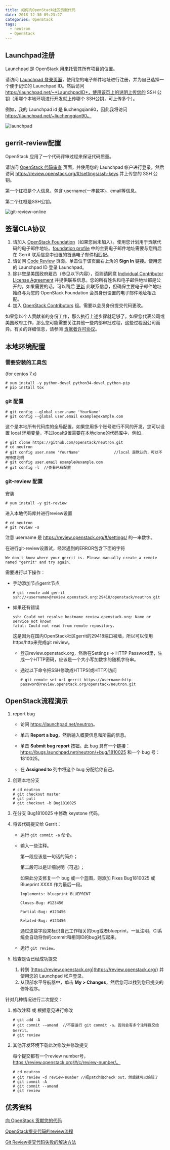 ```yaml
---
title: 如何向OpenStack社区贡献代码
date: 2018-12-30 09:23:27
categories: OpenStack
tags:
  - neutron
  - OpenStack
---
```


## Launchpad注册

Launchpad 是 OpenStack 用来托管其所有项目的位置。

请访问 [Launchpad 登录页面](https://launchpad.net/+login)，使用您的电子邮件地址进行注册，并为自己选择一个便于记忆的 Launchpad ID。然后访问 https://launchpad.net/~*LaunchpadID*，使用该页上的说明上传您的 SSH 公钥（用哪个本地环境进行开发就上传哪个 SSH公钥，可上传多个）。

例如，我的 Launchpad id 是 liuchengqian90，因此我将访问 https://launchpad.net/~liuchengqian90。

![launchpad](/images/OpenStack-Contribution/launchpad.png)

## gerrit-review配置

OpenStack 应用了一个代码评审过程来保证代码质量。

请访问 [OpenStack 代码审查](https://review.openstack.org/) 页面，并使用您的 Launchpad 帐户进行登录。然后访问 <https://review.openstack.org/#/settings/ssh-keys> 并上传您的 SSH 公钥。

第一个红框是个人信息，包含 username(一串数字)、email等信息。

第二个红框是SSH公钥。

![git-review-online](/images/OpenStack-Contribution/git-review-online.png)

## 签署CLA协议

1. 请加入 [OpenStack Foundation](https://www.openstack.org/join/)（如果您尚未加入）。使用您计划用于贡献代码的电子邮件地址。[foundation profile](https://www.openstack.org/profile/) 中的主要电子邮件地址需要与您稍后在 Gerrit 联系信息中设置的首选电子邮件相匹配。
2. 请访问 [Code Review](https://review.openstack.org/) 页面。单击位于该页面右上角的 **Sign In** 链接。使用您的 Launchpad ID 登录 Launchpad。
3. 除非您是美国政府雇员（参见以下内容），否则请同意 [Individual Contributor License Agreement](https://review.openstack.org/#/settings/agreements) 并提供联系信息。您的所有姓名和电子邮件地址都是公开的。如果需要的话，可以稍后 [更新](https://review.openstack.org/#/settings/contact) 此联系信息，但确保主要电子邮件地址始终与为您的 OpenStack Foundation 会员身份设置的电子邮件地址相匹配。
4. 加入 [OpenStack Contributors](https://launchpad.net/~openstack-cla/+join) 组。需要以会员身份提交代码更改。

如果您以个人贡献者的身份工作，那么执行上述步骤就足够了。如果您代表公司或美国政府工作，那么您可能需要关注其他一些内部审批过程，这些过程因公司而异。有关的详细信息，请参阅 [贡献者许可协议](https://wiki.openstack.org/wiki/HowToContribute#Contributors_License_Agreement)。

## 本地环境配置

### 需要安装的工具包

(for centos 7.x)

```shell
# yum install -y python-devel python34-devel python-pip
# pip install tox
```

### git 配置

```shell
# git config --global user.name 'YourName'
# git config --global user.email example@example.com
```

这个是本地所有代码库的全局配置，如果您用多个账号进行不同的开发，您可以设置 local 环境变量，不过local设置需要在本地clone的代码库中，例如，

```shell
# git clone https://github.com/openstack/neutron.git
# cd neutron
# git config user.name 'YourName'				//local 是默认的，可以不用特意注明
# git config user.email example@example.com
# git config -l  //查看已有配置
```

### git-review 配置

安装

```shell
# yum install -y git-review
```

进入本地代码库并进行review设置

```shell
# cd neutron
# git review -s
```

注意 username 是 https://review.openstack.org/#/settings/ 的一串数字。

在进行git-review设置试，经常遇到的ERROR包含下面的字符

```
We don't know where your gerrit is. Please manually create a remote named "gerrit" and try again.
```

需要进行以下操作：

- 手动添加节点gerrit节点

  ```shell
  # git remote add gerrit ssh://<username>@review.openstack.org:29418/openstack/neutron.git
  ```

- 如果还有错误

  ```
  ssh: Could not resolve hostname review.openstack.org: Name or service not known
  fatal: Could not read from remote repository.
  ```

  这是因为在国内OpenStack社区gerrit的29418端口被墙，所以可以使用https/http来完成git reiview。

  - 登录review.openstack.org，然后在Settings -> HTTP Password里，生成一个HTTP密码，应该是一个大小写加数字的随机字符串。

  - 通过以下命令把SSH修改成HTTPS(或HTTP)访问

    ```shell
    # git remote set-url gerrit https://username:http-password@review.openstack.org/openstack/neutron.git
    ```

## OpenStack流程演示

1. report bug

   - 访问 <https://launchpad.net/neutron>。

   - 单击 **Report a bug**，然后输入概要信息和所需的信息。

   - 单击 **Submit bug report** 按钮。此 bug 具有一个链接：https://bugs.launchpad.net/neutron/+bug/1810025 和一个 bug 号：1810025。

   - 在 **Assigned to** 列中将这个 bug 分配给你自己。

2. 创建本地分支

   ```shell
   # cd neutron
   # git checkout master
   # git pull
   # git checkout -b Bug1810025
   ```

3. 在分支 Bug1810025 中修改 keystone 代码。

4. 将该代码提交给 Gerrit：

   - 运行 `git commit -a` 命令。

   - 输入一些注释。

     第一段应该是一句话的简介；

     第二段可以是详细说明（可选）；

     如果此分支修复一个 bug 或一个蓝图，则添加 Fixes Bug1810025 或 Blueprint XXXX 作为最后一段。

     ```
     Implements: blueprint BLUEPRINT
     
     Closes-Bug: #123456
     
     Partial-Bug: #123456
     
     Related-Bug: #123456
     ```

     通过这些字段来标识自己工作相关的bug或者blueprint，一旦注明，CI系统会自动将你的commit和相同ID的bug对应起来。

   - 运行 `git review`。

5. 检查是否已经成功提交

   1. 转到 [https://review.openstack.org](https://review.openstack.org/) 并使用您的 Launchpad 帐户登录。
   2. 从顶部水平导航器中，单击 **My > Changes**，然后您可以找到您已提交的修补程序。



针对几种情况进行二次提交：

1. 修改注释 或 根据意见进行修改

   ```shell
   # git add -A
   # git commit -–amend  //不要运行 git commit -a，否则会有多个注释提交给 Gerrit。
   # git review
   ```

2. 其他开发环境下载此次修改并修改提交

   每个提交都有一个review number号， https://review.openstack.org/#/c/review-number/。

   ```shell
   # cd neutron
   # git review -d review-number //把patch给check out，然后就可以编辑了
   # git commit -A
   # git commit --amend
   # git review
   ```

## 优秀资料

[向 OpenStack 贡献您的代码](https://www.ibm.com/developerworks/cn/cloud/library/cl-contributecode-openstack/)

[OpenStack提交代码的review流程](https://www.cnblogs.com/Security-Darren/p/4383838.html)

[Git Review提交代码失败的解决方法](https://blog.csdn.net/agileclipse/article/details/38980419)